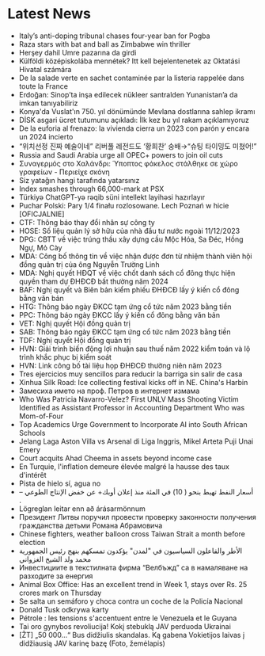 # Latest News
-  Italy’s anti-doping tribunal chases four-year ban for Pogba
-  Raza stars with bat and ball as Zimbabwe win thriller
-  Herşey dahil Umre pazarına da girdi
-  Külföldi középiskolába mennétek? Itt kell bejelentenetek az Oktatási Hivatal számára
-  De la salade verte en sachet contaminée par la listeria rappelée dans toute la France
-  Erdoğan: Sinop’ta inşa edilecek nükleer santralden Yunanistan’a da imkan tanıyabiliriz
-  Konya'da Vuslat'ın 750. yıl dönümünde Mevlana dostlarına sahlep ikramı
-  DİSK asgari ücret tutumunu açıkladı: İlk kez bu yıl rakam açıklamıyoruz
-  De la euforia al frenazo: la vivienda cierra un 2023 con parón y encara un 2024 incierto
-  “위치선정 진짜 예술이네” 리버풀 레전드도 ‘황희찬’ 숭배→“슈팅 타이밍도 미쳤어!”
-  Russia and Saudi Arabia urge all OPEC+ powers to join oil cuts
-  Συναγερμός στο Χαλάνδρι: Ύποπτος φάκελος στάλθηκε σε χώρο γραφείων - Περιείχε σκόνη
-  Siz yatağın hangi tarafında yatarsınız
-  Index smashes through 66,000-mark at PSX
-  Türkiyə ChatGPT-yə rəqib süni intellekt layihəsi hazırlayır
-  Puchar Polski: Pary 1/4 finału rozlosowane. Lech Poznań w hicie [OFICJALNIE]
-  CTF: Thông báo thay đổi nhân sự công ty
-  HOSE: Số liệu quản lý sở hữu của nhà đầu tư nước ngoài 11/12/2023
-  DPG: CBTT về việc trúng thầu xây dựng cầu Mộc Hóa, Sa Đéc, Hồng Ngự, Mỏ Cày
-  MDA: Công bố thông tin về việc nhận được đơn từ nhiệm thành viên hội đồng quản trị của ông Nguyễn Trường Linh
-  MDA: Nghị quyết HĐQT về việc chốt danh sách cổ đông thực hiện quyền tham dự ĐHĐCĐ bất thường năm 2024
-  BAF: Nghị quyết và Biên bản kiểm phiếu ĐHĐCĐ lấy ý kiến cổ đông bằng văn bản
-  HTG: Thông báo ngày ĐKCC tạm ứng cổ tức năm 2023 bằng tiền
-  PPC: Thông báo ngày ĐKCC lấy ý kiến cổ đông bằng văn bản
-  VET: Nghị quyết Hội đồng quản trị
-  SAB: Thông báo ngày ĐKCC tạm ứng cổ tức năm 2023 bằng tiền
-  TDF: Nghị quyết Hội đồng quản trị
-  HVN: Giải trình biến động lợi nhuận sau thuế năm 2022 kiểm toán và lộ trình khắc phục bị kiểm soát
-  HVN: Link công bố tài liệu họp ĐHĐCĐ thường niên năm 2023
-  Tres ejercicios muy sencillos para reducir la barriga sin salir de casa
-  Xinhua Silk Road: Ice collecting festival kicks off in NE. China's Harbin
-  Замесиха името на проф. Петров в интернет измама
-  Who Was Patricia Navarro-Velez? First UNLV Mass Shooting Victim Identified as Assistant Professor in Accounting Department Who was Mom-of-Four
-  Top Academics Urge Government to Incorporate AI into South African Schools
-  Jelang Laga Aston Villa vs Arsenal di Liga Inggris, Mikel Arteta Puji Unai Emery
-  Court acquits Ahad Cheema in assets beyond income case
-  En Turquie, l'inflation demeure élevée malgré la hausse des taux d'intérêt
-  Pista de hielo sí, agua no
-  – أسعار النفط تهبط بنحو ( 10) في المئة منذ إعلان أوبك+ عن خفض الإنتاج الطوعي .
-  Lögreglan leitar enn að árásarmönnum
-  Президент Литвы поручил провести проверку законности получения гражданства детьми Романа Абрамовича
-  Chinese fighters, weather balloon cross Taiwan Strait a month before election
-  الأطر والفاعلون السياسيون في "لمدن" يؤكدون تمسكهم بنهج رئيس الجمهورية محمد ولد الشيخ الغزواني
-  Инвестициите в текстилната фирма “Велбъжд” са в намаляване на разходите за енергия
-  Animal Box Office: Has an excellent trend in Week 1, stays over Rs. 25 crores mark on Thursday
-  Se salta un semáforo y choca contra un coche de la Policía Nacional
-  Donald Tusk odkrywa karty
-  Pétrole : les tensions s'accentuent entre le Venezuela et le Guyana
-  Tai oro gynybos revoliucija! Kokį stebuklą JAV perduoda Ukrainai
-  [ŽT] „50 000...“ Bus didžiulis skandalas. Ką gabena Vokietijos laivas į didžiausią JAV karinę bazę (Foto, žemėlapis)
